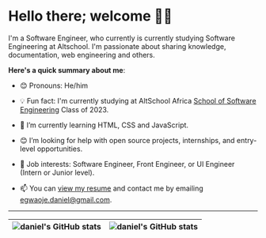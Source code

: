 # Hello there; welcome 👋🏾
I'm a Software Engineer, who currently is currently studying Software Engineering  at Altschool. I'm passionate about sharing knowledge, documentation, web engineering and others. 

**Here's a quick summary about me**:

- 😊 Pronouns: He/him
- 💡 Fun fact: I'm currently studying at AltSchool Africa [School of Software Engineering](https://altschoolafrica.com/schools/engineering) Class of 2023.
- 🌱 I’m currently learning HTML, CSS and JavaScript.
- 😊 I’m looking for help with open source projects,  internships, and entry-level opportunities.
- 💼 Job interests: Software Engineer, Front Engineer, or UI Engineer (Intern or Junior level).
  
- 📫 You can [view my resume](#) and contact me by emailing egwaoje.daniel@gmail.com.

---

| <img align="center" src="https://github-readme-stats.vercel.app/api?username=kikachukwu137&show_icons=true&include_all_commits=true&hide_border=true" alt="daniel's GitHub stats" /> | <img align="center" src="https://github-readme-stats.vercel.app/api/top-langs/?username=kikachukwu137&langs_count=8&layout=compact&hide_border=true" alt="daniel's GitHub stats" /> |
| ------------- | ------------- |

